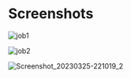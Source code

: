 
# Screenshots
![job1](https://user-images.githubusercontent.com/119648597/227733242-0240d2ce-46e5-4c47-b021-87abc442bb11.png)


![job2](https://user-images.githubusercontent.com/119648597/227733365-c03dd713-5e13-4710-9641-a9cf4bb8dec2.png)

![Screenshot_20230325-221019_2](https://user-images.githubusercontent.com/119648597/227733128-3bfdab73-df9a-4a33-946c-c9def238b2d5.png)

 
